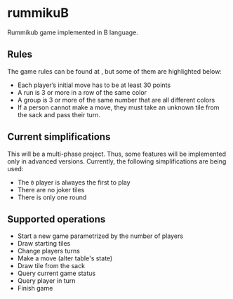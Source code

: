 # rummikuB
Rummikub game implemented in B language.

## Rules
The game rules can be found at , but some of them are highlighted below:
- Each player’s initial move has to be at least 30 points
- A run is 3 or more in a row of the same color
- A group is 3 or more of the same number that are all different colors 
- If a person cannot make a move, they must take an unknown tile from the sack and pass their turn.

## Current simplifications
This will be a multi-phase project. Thus, some features will be implemented only in advanced versions. 
Currently, the following simplifications are being used:
- The `0` player is alwayes the first to play
- There are no joker tiles
- There is only one round

## Supported operations
- Start a new game parametrized by the number of players
- Draw starting tiles
- Change players turns
- Make a move (alter table's state)
- Draw tile from the sack
- Query current game status
- Query player in turn
- Finish game

